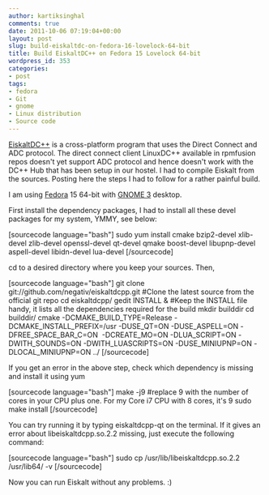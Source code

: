 ```yaml
---
author: kartiksinghal
comments: true
date: 2011-10-06 07:19:04+00:00
layout: post
slug: build-eiskaltdc-on-fedora-16-lovelock-64-bit
title: Build EiskaltDC++ on Fedora 15 Lovelock 64-bit
wordpress_id: 353
categories:
- post
tags:
- fedora
- Git
- gnome
- Linux distribution
- Source code
---
```


[EiskaltDC++](http://code.google.com/p/eiskaltdc/) is a cross-platform program that uses the Direct Connect and ADC protocol. The direct connect client LinuxDC++ available in rpmfusion repos doesn't yet support ADC protocol and hence doesn't work with the DC++ Hub that has been setup in our hostel. I had to compile Eiskalt from the sources. Posting here the steps I had to follow for a rather painful build.

I am using [Fedora](http://www.fedoraproject.org/) 15 64-bit with [GNOME 3](http://www.gnome.org/) desktop.

First install the dependency packages, I had to install all these devel packages for my system, YMMY, see below:

[sourcecode language="bash"]
sudo yum install cmake bzip2-devel xlib-devel zlib-devel openssl-devel qt-devel qmake boost-devel libupnp-devel aspell-devel libidn-devel lua-devel
[/sourcecode]

cd to a desired directory where you keep your sources. Then,

[sourcecode language="bash"]
git clone git://github.com/negativ/eiskaltdcpp.git #Clone the latest source from the official git repo
cd eiskaltdcpp/
gedit INSTALL & #Keep the INSTALL file handy, it lists all the dependencies required for the build
mkdir builddir
cd builddir/
cmake -DCMAKE_BUILD_TYPE=Release -DCMAKE_INSTALL_PREFIX=/usr -DUSE_QT=ON -DUSE_ASPELL=ON -DFREE_SPACE_BAR_C=ON&nbsp; -DCREATE_MO=ON -DLUA_SCRIPT=ON -DWITH_SOUNDS=ON -DWITH_LUASCRIPTS=ON -DUSE_MINIUPNP=ON -DLOCAL_MINIUPNP=ON ../
[/sourcecode]

If you get an error in the above step, check which dependency is missing and install it using yum

[sourcecode language="bash"]
make -j9 #replace 9 with the number of cores in your CPU plus one. For my Core i7 CPU with 8 cores, it's 9
sudo make install
[/sourcecode]

You can try running it by typing eiskaltdcpp-qt on the terminal. If it gives an error about libeiskaltdcpp.so.2.2 missing, just execute the following command:

[sourcecode language="bash"]
sudo cp /usr/lib/libeiskaltdcpp.so.2.2 /usr/lib64/ -v
[/sourcecode]

Now you can run Eiskalt without any problems. :)

